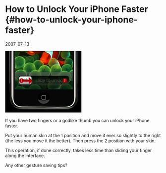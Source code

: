 # How to Unlock Your iPhone Faster {#how-to-unlock-your-iphone-faster}

2007-07-13

![unlocking iphone](iPhone.png)

If you have two fingers or a godlike thumb you can unlock your iPhone
faster.

Put your human skin at the 1 position and move it ever so slightly to
the right (the less you move it the better). Then press the 2 position
with your skin.

This operation, if done correctly, takes less time than sliding your
finger along the interface.

Any other gesture saving tips?
